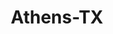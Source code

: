 ---
title: Athens-TX
slug: athens-tx
f_state:
- cms/state/texas.md
f_locations:
- cms/payday-loan/check-go-9988.md
- cms/payday-loan/check-cashing-express-10868.md
- cms/payday-loan/check-cashing-express-10870.md
- cms/payday-loan/check-into-cash-12490.md
- cms/payday-loan/purpose-money-24744.md
updated-on: '2024-05-30T13:41:28.615Z'
created-on: '2024-05-30T13:41:28.615Z'
published-on: '2024-05-30T13:54:32.469Z'
f_city: Athens
layout: '[city].html'
tags: city
---